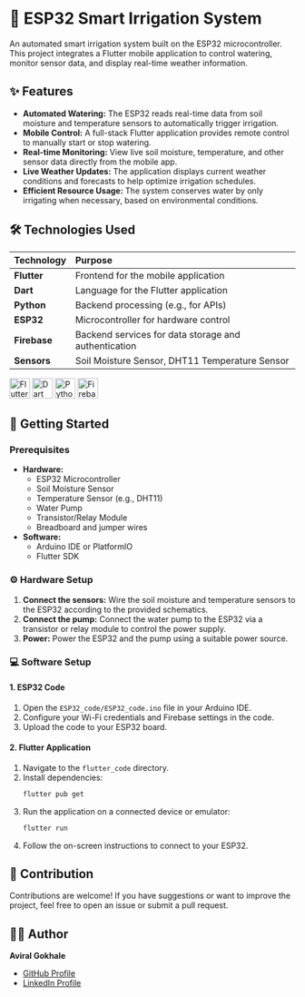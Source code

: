 # 🌿 ESP32 Smart Irrigation System

An automated smart irrigation system built on the ESP32 microcontroller. This project integrates a Flutter mobile application to control watering, monitor sensor data, and display real-time weather information.

## ✨ Features

* **Automated Watering:** The ESP32 reads real-time data from soil moisture and temperature sensors to automatically trigger irrigation.
* **Mobile Control:** A full-stack Flutter application provides remote control to manually start or stop watering.
* **Real-time Monitoring:** View live soil moisture, temperature, and other sensor data directly from the mobile app.
* **Live Weather Updates:** The application displays current weather conditions and forecasts to help optimize irrigation schedules.
* **Efficient Resource Usage:** The system conserves water by only irrigating when necessary, based on environmental conditions.

## 🛠️ Technologies Used

| Technology | Purpose |
| :--- | :--- |
| **Flutter** | Frontend for the mobile application |
| **Dart** | Language for the Flutter application |
| **Python** | Backend processing (e.g., for APIs) |
| **ESP32** | Microcontroller for hardware control |
| **Firebase** | Backend services for data storage and authentication |
| **Sensors** | Soil Moisture Sensor, DHT11 Temperature Sensor |

<p align="left">
  <a href="https://flutter.dev/" target="_blank" rel="noreferrer"><img src="https://raw.githubusercontent.com/danielcranney/readme-generator/main/public/icons/skills/flutter-colored.svg" alt="Flutter" title="Flutter" width="36" height="36" /></a>
  <a href="https://dart.dev/" target="_blank" rel="noreferrer"><img src="https://raw.githubusercontent.com/danielcranney/readme-generator/main/public/icons/skills/dart-colored.svg" alt="Dart" title="Dart" width="36" height="36" /></a>
  <a href="https://www.python.org/" target="_blank" rel="noreferrer"><img src="https://raw.githubusercontent.com/danielcranney/readme-generator/main/public/icons/skills/python-colored.svg" alt="Python" title="Python" width="36" height="36" /></a>
  <a href="https://firebase.google.com/" target="_blank" rel="noreferrer"><img src="https://raw.githubusercontent.com/danielcranney/readme-generator/main/public/icons/skills/firebase-colored.svg" alt="Firebase" title="Firebase" width="36" height="36" /></a>
</p>

## 🚀 Getting Started

### Prerequisites

* **Hardware:**
    * ESP32 Microcontroller
    * Soil Moisture Sensor
    * Temperature Sensor (e.g., DHT11)
    * Water Pump
    * Transistor/Relay Module
    * Breadboard and jumper wires
* **Software:**
    * Arduino IDE or PlatformIO
    * Flutter SDK

### ⚙️ Hardware Setup

1.  **Connect the sensors:** Wire the soil moisture and temperature sensors to the ESP32 according to the provided schematics.
2.  **Connect the pump:** Connect the water pump to the ESP32 via a transistor or relay module to control the power supply.
3.  **Power:** Power the ESP32 and the pump using a suitable power source.

### 💻 Software Setup

#### 1. ESP32 Code

1.  Open the `ESP32_code/ESP32_code.ino` file in your Arduino IDE.
2.  Configure your Wi-Fi credentials and Firebase settings in the code.
3.  Upload the code to your ESP32 board.

#### 2. Flutter Application

1.  Navigate to the `flutter_code` directory.
2.  Install dependencies:
    ```bash
    flutter pub get
    ```
3.  Run the application on a connected device or emulator:
    ```bash
    flutter run
    ```
4.  Follow the on-screen instructions to connect to your ESP32.

## 🤝 Contribution

Contributions are welcome! If you have suggestions or want to improve the project, feel free to open an issue or submit a pull request.


## 👨‍💻 Author

**Aviral Gokhale**
* [GitHub Profile](https://github.com/Aviral-Gokhale)
* [LinkedIn Profile](https://www.linkedin.com/in/aviral-gokhale-b9b531225/)

